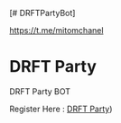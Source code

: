 [# DRFTPartyBot]

https://t.me/mitomchanel

# DRFT Party 
DRFT Party BOT

Register Here : [DRFT Party](https://t.me/drft_party_bot/game?startapp=350874250))
